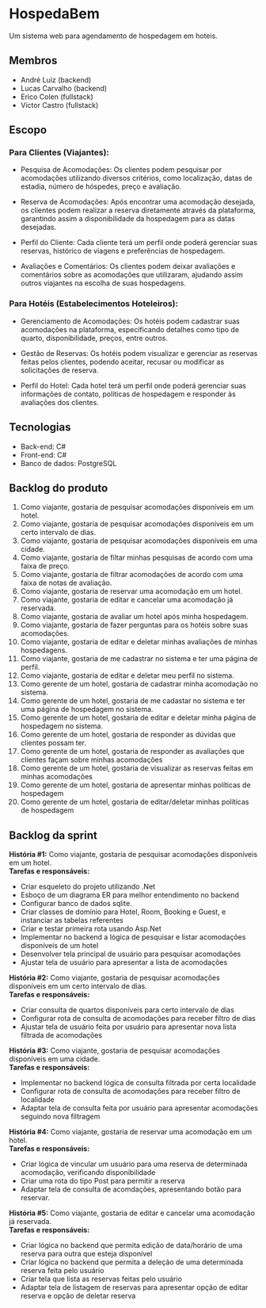 
# HospedaBem

Um sistema web para agendamento de hospedagem em hoteis.

## Membros

- André Luiz (backend)
- Lucas Carvalho (backend)
- Erico Colen (fullstack)
- Victor Castro (fullstack)

## Escopo

### Para Clientes (Viajantes):

- Pesquisa de Acomodações: Os clientes podem pesquisar por acomodações utilizando diversos critérios, como localização, datas de estadia, número de hóspedes,  preço e avaliação.

- Reserva de Acomodações: Após encontrar uma acomodação desejada, os clientes podem realizar a reserva diretamente através da plataforma, garantindo assim a disponibilidade da hospedagem para as datas desejadas.

- Perfil do Cliente: Cada cliente terá um perfil onde poderá gerenciar suas reservas, histórico de viagens e preferências de hospedagem.

- Avaliações e Comentários: Os clientes podem deixar avaliações e comentários sobre as acomodações que utilizaram, ajudando assim outros viajantes na escolha de suas hospedagens.


### Para Hotéis (Estabelecimentos Hoteleiros):

- Gerenciamento de Acomodações: Os hotéis podem cadastrar suas acomodações na plataforma, especificando detalhes como tipo de quarto, disponibilidade, preços, entre outros.

- Gestão de Reservas: Os hotéis podem visualizar e gerenciar as reservas feitas pelos clientes, podendo aceitar, recusar ou modificar as solicitações de reserva.

- Perfil do Hotel: Cada hotel terá um perfil onde poderá gerenciar suas informações de contato, políticas de hospedagem e responder às avaliações dos clientes.

## Tecnologias

- Back-end: C#
- Front-end: C#
- Banco de dados: PostgreSQL

## Backlog do produto
1. Como viajante, gostaria de pesquisar acomodações disponíveis em um hotel.
2. Como viajante, gostaria de pesquisar acomodações disponíveis em um certo intervalo de dias.
3. Como viajante, gostaria de pesquisar acomodações disponíveis em uma cidade.
3. Como viajante, gostaria de filtar minhas pesquisas de acordo com uma faixa de preço.
4. Como viajante, gostaria de filtrar acomodações de acordo com uma faixa de notas de avaliação.
5. Como viajante, gostaria de reservar uma acomodação em um hotel.
6. Como viajante, gostaria de editar e cancelar uma acomodação já reservada.
7. Como viajante, gostaria de avaliar um hotel após minha hospedagem.
8. Como viajante, gostaria de fazer perguntas para os hotéis sobre suas acomodações.
8. Como viajante, gostaria de editar e deletar minhas avaliações de minhas hospedagens.
9. Como viajante, gostaria de me cadastrar no sistema e ter uma página de perfil.
10. Como viajante, gostaria de editar e deletar meu perfil no sistema.
11. Como gerente de um hotel, gostaria de cadastrar minha acomodação no sistema.
12. Como gerente de um hotel, gostaria de me cadastar no sistema e ter uma página de hospedagem no sistema.
13. Como gerente de um hotel, gostaria de editar e deletar minha página de hospedagem no sistema.
14. Como gerente de um hotel, gostaria de responder as dúvidas que clientes possam ter.
15. Como gerente de um hotel, gostaria de responder as avaliações que clientes façam sobre minhas acomodações
16. Como gerente de um hotel, gostaria de visualizar as reservas feitas em minhas acomodações
17. Como gerente de um hotel, gostaria de apresentar minhas políticas de hospedagem
18. Como gerente de um hotel, gostaria de editar/deletar minhas políticas de hospedagem

## Backlog da sprint

**História #1:** Como viajante, gostaria de pesquisar acomodações disponíveis em um hotel. <br>
**Tarefas e responsáveis:**
- Criar esqueleto do projeto utilizando .Net
- Esboço de um diagrama ER para melhor entendimento no backend
- Configurar banco de dados sqlite.
- Criar classes de domínio para Hotel, Room, Booking e Guest, e instanciar as tabelas referentes
- Criar e testar primeira rota usando Asp.Net
- Implementar no backend a lógica de pesquisar e listar acomodações disponíveis de um hotel
- Desenvolver tela principal de usuário para pesquisar acomodações
- Ajustar tela de usuário para apresentar a lista de acomodações

**História #2:** Como viajante, gostaria de pesquisar acomodações disponíveis em um certo intervalo de dias. <br>
**Tarefas e responsáveis:**
- Criar consulta de quartos disponíveis para certo intervalo de dias
- Configurar rota de consulta de acomodações para receber filtro de dias
- Ajustar tela de usuário feita por usuário para apresentar nova lista filtrada de acomodações
  
**História #3:** Como viajante, gostaria de pesquisar acomodações disponíveis em uma cidade. <br>
**Tarefas e responsáveis:**
- Implementar no backend lógica de consulta filtrada por certa localidade
- Configurar rota de consulta de acomodações para receber filtro de localidade
- Adaptar tela de consulta feita por usuário para apresentar acomodações seguindo nova filtragem

**História #4:** Como viajante, gostaria de reservar uma acomodação em um hotel. <br>
**Tarefas e responsáveis:**
- Criar lógica de vincular um usuário para uma reserva de determinada acomodação, verificando disponibilidade
- Criar uma rota do tipo Post para permitir a reserva
- Adaptar tela de consulta de acomdações, apresentando botão para reservar.

**História #5:** Como viajante, gostaria de editar e cancelar uma acomodação já reservada. <br>
**Tarefas e responsáveis:**
- Criar lógica no backend que permita edição de data/horário de uma reserva para outra que esteja disponível
- Criar lógica no backend que permita a deleção de uma determinada reserva feita pelo usuário
- Criar tela que lista as reservas feitas pelo usuário
- Adaptar tela de listagem de reservas para apresentar opção de editar reserva e opção de deletar reserva
  